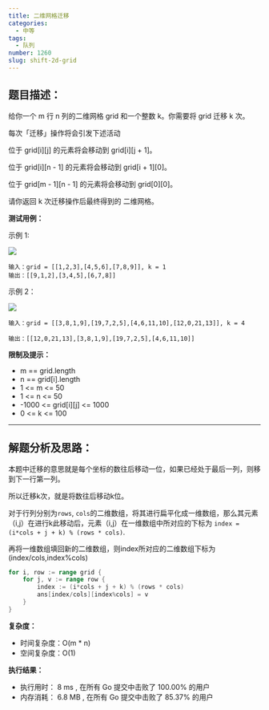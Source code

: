 ```yaml
---
title: 二维网格迁移
categories:
  - 中等
tags:
  - 队列
number: 1260
slug: shift-2d-grid
---
```



## 题目描述：

给你一个 m 行 n 列的二维网格 grid 和一个整数 k。你需要将 grid 迁移 k 次。

每次「迁移」操作将会引发下述活动

位于 grid[i][j] 的元素将会移动到 grid[i][j + 1]。

位于 grid[i][n - 1] 的元素将会移动到 grid[i + 1][0]。

位于 grid[m - 1][n - 1] 的元素将会移动到 grid[0][0]。

请你返回 k 次迁移操作后最终得到的 二维网格。


**测试用例：**

示例 1:

![](/img/leetcode/1260二维网格迁移/e1-1.png)
```
输入：grid = [[1,2,3],[4,5,6],[7,8,9]], k = 1
输出：[[9,1,2],[3,4,5],[6,7,8]]
```


示例 2：

![](/img/leetcode/1260二维网格迁移/e2-1.png)
```
输入：grid = [[3,8,1,9],[19,7,2,5],[4,6,11,10],[12,0,21,13]], k = 4

输出：[[12,0,21,13],[3,8,1,9],[19,7,2,5],[4,6,11,10]]
```

**限制及提示：**
- m == grid.length
- n == grid[i].length
- 1 <= m <= 50
- 1 <= n <= 50
- -1000 <= grid[i][j] <= 1000
- 0 <= k <= 100


---
## 解题分析及思路：

本题中迁移的意思就是每个坐标的数往后移动一位，如果已经处于最后一列，则移到下一行第一列。

所以迁移k次，就是将数往后移动k位。

对于行列分别为`rows`, `cols`的二维数组，将其进行扁平化成一维数组，那么其元素（i,j）在进行k此移动后，元素（i,j）在一维数组中所对应的下标为 `index = (i*cols + j + k) % (rows * cols)`.

再将一维数组填回新的二维数组，则index所对应的二维数组下标为(index/cols,index%cols)
```go
for i, row := range grid {
    for j, v := range row {
        index := (i*cols + j + k) % (rows * cols)
        ans[index/cols][index%cols] = v
    }
}
```

**复杂度：**
- 时间复杂度：O(m * n)
- 空间复杂度：O(1)

**执行结果：**

- 执行用时： 8 ms , 在所有 Go 提交中击败了 100.00% 的用户 
- 内存消耗： 6.8 MB , 在所有 Go 提交中击败了 85.37% 的用户
